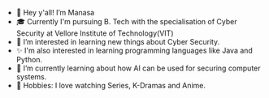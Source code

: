 - 👋 Hey y'all! I’m Manasa
- 🎓 Currently I'm pursuing B. Tech with the specialisation of Cyber Security at Vellore Institute of Technology(VIT)
- 👀 I’m interested in learning new things about Cyber Security.
- ✨ I'm also interested in learning programming languages like Java and Python.
- 🌱 I’m currently learning about how AI can be used for securing computer systems.
- 👾 Hobbies: I love watching Series, K-Dramas and Anime. 


<!---
Beginner-101/Beginner-101 is a ✨ special ✨ repository because its `README.md` (this file) appears on your GitHub profile.
You can click the Preview link to take a look at your changes.
--->
